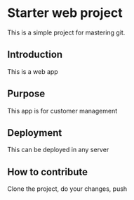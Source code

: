 # Starter web project
This is a simple project for mastering git. 

## Introduction 
This is a web app
## Purpose
This app is for customer management
## Deployment
This can be deployed in any server
## How to contribute
Clone the project, do your changes, push
